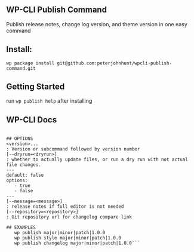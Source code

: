 ## WP-CLI Publish Command
Publish release notes, change log version, and theme version in one easy command

## Install:
`wp package install git@github.com:peterjohnhunt/wpcli-publish-command.git`

## Getting Started
run `wp publish help` after installing

## WP-CLI Docs
```Publish version of site and theme

## OPTIONS
<version>...
: Version or subcommand followed by version number
[--dryrun=<dryrun>]
: whether to actually update files, or run a dry run with not actual file changes.
---
default: false
options:
   - true
   - false
---
[--message=<message>]
: release notes if full editor is not needed
[--repository=<repository>]
: Git repository url for changelog compare link

## EXAMPLES
   wp publish major|minor|patch|1.0.0
   wp publish style major|minor|patch|1.0.0
   wp publish changelog major|minor|patch|1.0.0```